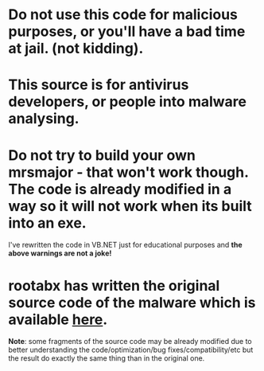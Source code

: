 # Do not use this code for malicious purposes, or you'll have a bad time at jail. (not kidding).

# This source is for antivirus developers, or people into malware analysing. 

# Do not try to build your own mrsmajor - that won't work though. The code is already modified in a way so it will not work when its built into an exe.

I've rewritten the code in VB.NET just for educational purposes and **the above warnings are not a joke!**

# rootabx has written the original source code of the malware which is available [here](https://github.com/Gork3m/MrsMajor-3.0/).

**Note**: some fragments of the source code may be already modified due to better understanding the code/optimization/bug fixes/compatibility/etc but the result do exactly the same thing than in the original one.
